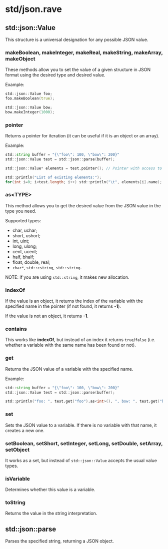 # std/json.rave

## std::json::Value

This structure is a universal designation for any possible JSON value.

### makeBoolean, makeInteger, makeReal, makeString, makeArray, makeObject

These methods allow you to set the value of a given structure in JSON format using the desired type and desired value.

Example:

```d
std::json::Value foo;
foo.makeBoolean(true);

std::json::Value bow;
bow.makeInteger(1000);
```

### pointer

Returns a pointer for iteration (it can be useful if it is an object or an array).

Example:

```d
std::string buffer = "{\"foo\": 100, \"bow\": 200}"
std::json::Value test = std::json::parse(buffer);

std::json::Value* elements = test.pointer(); // Pointer with access to all elements by index

std::println("List of existing elements:");
for(int i=0; i<test.length; i++) std::println("\t", elements[i].name);
```

### as&lt;TYPE>

This method allows you to get the desired value from the JSON value in the type you need.

Supported types:
- char, uchar;
- short, ushort;
- int, uint;
- long, ulong;
- cent, ucent;
- half, bhalf;
- float, double, real;
- `char*`, `std::cstring`, `std::string`.

NOTE: if you are using `std::string`, it makes new allocation.

### indexOf

If the value is an object, it returns the index of the variable with the specified name in the pointer (if not found, it returns **-1**).

If the value is not an object, it returns **-1**.

### contains

This works like **indexOf**, but instead of an index it returns `true`/`false` (i.e. whether a variable with the same name has been found or not).

### get

Returns the JSON value of a variable with the specified name.

Example:

```d
std::string buffer = "{\"foo\": 100, \"bow\": 200}"
std::json::Value test = std::json::parse(buffer);

std::println("foo: ", test.get("foo").as<int>(), ", bow: ", test.get("bow").as<int>());
```

### set

Sets the JSON value to a variable. If there is no variable with that name, it creates a new one.

### setBoolean, setShort, setInteger, setLong, setDouble, setArray, setObject

It works as a set, but instead of `std::json::Value` accepts the usual value types.

### isVariable

Determines whether this value is a variable.

### toString

Returns the value in the string interpretation.

## std::json::parse

Parses the specified string, returning a JSON object.
